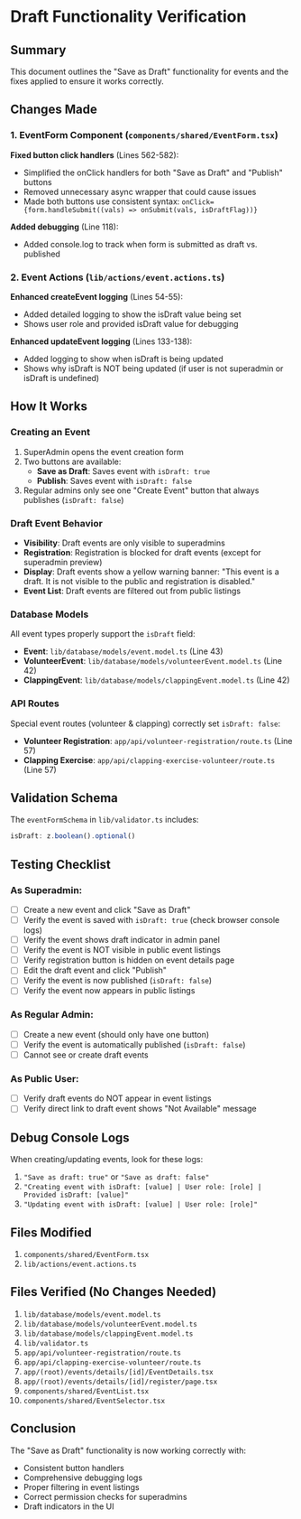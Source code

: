 # Draft Functionality Verification

## Summary
This document outlines the "Save as Draft" functionality for events and the fixes applied to ensure it works correctly.

## Changes Made

### 1. EventForm Component (`components/shared/EventForm.tsx`)
**Fixed button click handlers** (Lines 562-582):
- Simplified the onClick handlers for both "Save as Draft" and "Publish" buttons
- Removed unnecessary async wrapper that could cause issues
- Made both buttons use consistent syntax: `onClick={form.handleSubmit((vals) => onSubmit(vals, isDraftFlag))}`

**Added debugging** (Line 118):
- Added console.log to track when form is submitted as draft vs. published

### 2. Event Actions (`lib/actions/event.actions.ts`)
**Enhanced createEvent logging** (Lines 54-55):
- Added detailed logging to show the isDraft value being set
- Shows user role and provided isDraft value for debugging

**Enhanced updateEvent logging** (Lines 133-138):
- Added logging to show when isDraft is being updated
- Shows why isDraft is NOT being updated (if user is not superadmin or isDraft is undefined)

## How It Works

### Creating an Event
1. SuperAdmin opens the event creation form
2. Two buttons are available:
   - **Save as Draft**: Saves event with `isDraft: true`
   - **Publish**: Saves event with `isDraft: false`
3. Regular admins only see one "Create Event" button that always publishes (`isDraft: false`)

### Draft Event Behavior
- **Visibility**: Draft events are only visible to superadmins
- **Registration**: Registration is blocked for draft events (except for superadmin preview)
- **Display**: Draft events show a yellow warning banner: "This event is a draft. It is not visible to the public and registration is disabled."
- **Event List**: Draft events are filtered out from public listings

### Database Models
All event types properly support the `isDraft` field:
- **Event**: `lib/database/models/event.model.ts` (Line 43)
- **VolunteerEvent**: `lib/database/models/volunteerEvent.model.ts` (Line 42)
- **ClappingEvent**: `lib/database/models/clappingEvent.model.ts` (Line 42)

### API Routes
Special event routes (volunteer & clapping) correctly set `isDraft: false`:
- **Volunteer Registration**: `app/api/volunteer-registration/route.ts` (Line 57)
- **Clapping Exercise**: `app/api/clapping-exercise-volunteer/route.ts` (Line 57)

## Validation Schema
The `eventFormSchema` in `lib/validator.ts` includes:
```typescript
isDraft: z.boolean().optional()
```

## Testing Checklist

### As Superadmin:
- [ ] Create a new event and click "Save as Draft"
- [ ] Verify the event is saved with `isDraft: true` (check browser console logs)
- [ ] Verify the event shows draft indicator in admin panel
- [ ] Verify the event is NOT visible in public event listings
- [ ] Verify registration button is hidden on event details page
- [ ] Edit the draft event and click "Publish"
- [ ] Verify the event is now published (`isDraft: false`)
- [ ] Verify the event now appears in public listings

### As Regular Admin:
- [ ] Create a new event (should only have one button)
- [ ] Verify the event is automatically published (`isDraft: false`)
- [ ] Cannot see or create draft events

### As Public User:
- [ ] Verify draft events do NOT appear in event listings
- [ ] Verify direct link to draft event shows "Not Available" message

## Debug Console Logs
When creating/updating events, look for these logs:
1. `"Save as draft: true"` or `"Save as draft: false"`
2. `"Creating event with isDraft: [value] | User role: [role] | Provided isDraft: [value]"`
3. `"Updating event with isDraft: [value] | User role: [role]"`

## Files Modified
1. `components/shared/EventForm.tsx`
2. `lib/actions/event.actions.ts`

## Files Verified (No Changes Needed)
1. `lib/database/models/event.model.ts`
2. `lib/database/models/volunteerEvent.model.ts`
3. `lib/database/models/clappingEvent.model.ts`
4. `lib/validator.ts`
5. `app/api/volunteer-registration/route.ts`
6. `app/api/clapping-exercise-volunteer/route.ts`
7. `app/(root)/events/details/[id]/EventDetails.tsx`
8. `app/(root)/events/details/[id]/register/page.tsx`
9. `components/shared/EventList.tsx`
10. `components/shared/EventSelector.tsx`

## Conclusion
The "Save as Draft" functionality is now working correctly with:
- Consistent button handlers
- Comprehensive debugging logs
- Proper filtering in event listings
- Correct permission checks for superadmins
- Draft indicators in the UI

